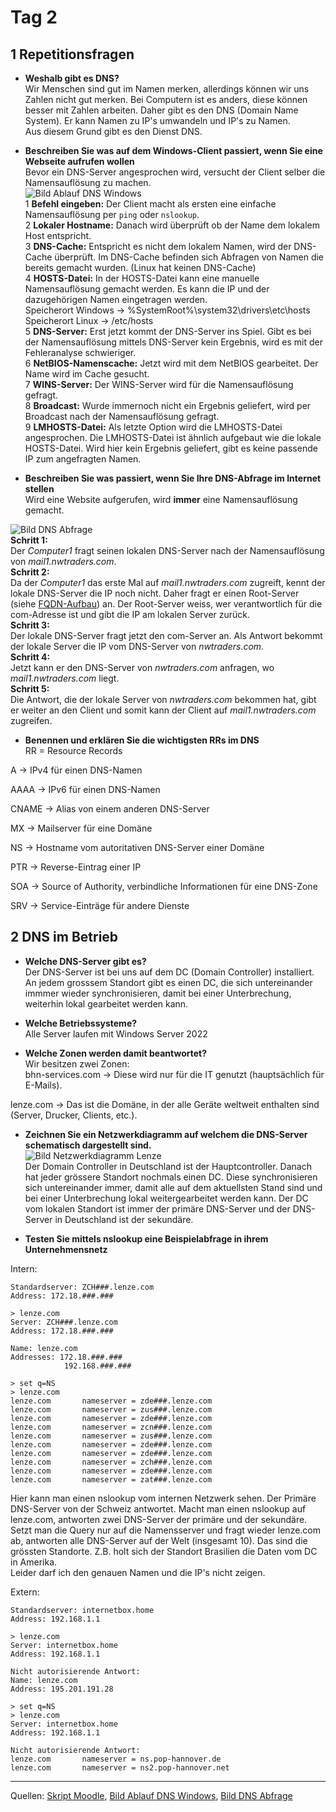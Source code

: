 # Tag 2

## 1 Repetitionsfragen

- **Weshalb gibt es DNS?**  
Wir Menschen sind gut im Namen merken, allerdings können wir uns Zahlen nicht gut merken. Bei Computern ist es anders, diese können besser mit Zahlen arbeiten. Daher gibt es den DNS (Domain Name System). Er kann Namen zu IP's umwandeln und IP's zu Namen.  
Aus diesem Grund gibt es den Dienst DNS.

- **Beschreiben Sie was auf dem Windows-Client passiert, wenn Sie eine Webseite aufrufen wollen**  
Bevor ein DNS-Server angesprochen wird, versucht der Client selber die Namensauflösung zu machen.  
![Bild Ablauf DNS Windows](../_img/dnsAblaufWindows.GIF)  
1 **Befehl eingeben:** Der Client macht als ersten eine einfache Namensauflösung per `ping` oder `nslookup`.  
2 **Lokaler Hostname:** Danach wird überprüft ob der Name dem lokalem Host entspricht.  
3 **DNS-Cache:** Entspricht es nicht dem lokalem Namen, wird der DNS-Cache überprüft. Im DNS-Cache befinden sich Abfragen von Namen die bereits gemacht wurden. (Linux hat keinen DNS-Cache)  
4 **HOSTS-Datei:** In der HOSTS-Datei kann eine manuelle Namensauflösung gemacht werden. Es kann die IP und der dazugehörigen Namen eingetragen werden.  
Speicherort Windows -> %SystemRoot%\system32\drivers\etc\hosts  
Speicherort Linux -> /etc/hosts  
5 **DNS-Server:** Erst jetzt kommt der DNS-Server ins Spiel. Gibt es bei der Namensauflösung mittels DNS-Server kein Ergebnis, wird es mit der Fehleranalyse schwieriger.  
6 **NetBIOS-Namenscache:** Jetzt wird mit dem NetBIOS gearbeitet. Der Name wird im Cache gesucht.  
7 **WINS-Server:** Der WINS-Server wird für die Namensauflösung gefragt.  
8 **Broadcast:** Wurde immernoch nicht ein Ergebnis geliefert, wird per Broadcast nach der Namensauflösung gefragt.  
9 **LMHOSTS-Datei:** Als letzte Option wird die LMHOSTS-Datei angesprochen. Die LMHOSTS-Datei ist ähnlich aufgebaut wie die lokale HOSTS-Datei. Wird hier kein Ergebnis geliefert, gibt es keine passende IP zum angefragten Namen.

- **Beschreiben Sie was passiert, wenn Sie Ihre DNS-Abfrage im Internet stellen**  
Wird eine Website aufgerufen, wird **immer** eine Namensauflösung gemacht.
  
![Bild DNS Abfrage](../_img/dnsAbfrage.jpg)  
  **Schritt 1:**  
  Der *Computer1* fragt seinen lokalen DNS-Server nach der Namensauflösung von *mail1.nwtraders.com*.  
  **Schritt 2:**  
  Da der *Computer1* das erste Mal auf *mail1.nwtraders.com* zugreift, kennt der lokale DNS-Server die IP noch nicht. Daher fragt er einen Root-Server (siehe [FQDN-Aufbau](/m239/tag2/fqdn.md)) an. Der Root-Server weiss, wer verantwortlich für die com-Adresse ist und gibt die IP am lokalen Server zurück.  
  **Schritt 3:**  
  Der lokale DNS-Server fragt jetzt den com-Server an. Als Antwort bekommt der lokale Server die IP vom DNS-Server von *nwtraders.com*.  
  **Schritt 4:**  
  Jetzt kann er den DNS-Server von *nwtraders.com* anfragen, wo *mail1.nwtraders.com* liegt.  
  **Schritt 5:**  
  Die Antwort, die der lokale Server von *nwtraders.com* bekommen hat, gibt er weiter an den Client und somit kann der Client auf *mail1.nwtraders.com* zugreifen.

- **Benennen und erklären Sie die wichtigsten RRs im DNS**  
RR = Resource Records  
  
A -> IPv4 für einen DNS-Namen  
  
AAAA -> IPv6 für einen DNS-Namen  
  
CNAME -> Alias von einem anderen DNS-Server  
  
MX -> Mailserver für eine Domäne  
  
NS -> Hostname vom autoritativen DNS-Server einer Domäne  
  
PTR -> Reverse-Eintrag einer IP  
  
SOA -> Source of Authority, verbindliche Informationen für eine DNS-Zone  
  
SRV -> Service-Einträge für andere Dienste

## 2 DNS im Betrieb

- **Welche DNS-Server gibt es?**  
Der DNS-Server ist bei uns auf dem DC (Domain Controller) installiert. An jedem grosssem Standort gibt es einen DC, die sich untereinander immmer wieder synchronisieren, damit bei einer Unterbrechung, weiterhin lokal gearbeitet werden kann.

- **Welche Betriebssysteme?**  
Alle Server laufen mit Windows Server 2022

- **Welche Zonen werden damit beantwortet?**  
Wir besitzen zwei Zonen:  
bhn-services.com -> Diese wird nur für die IT genutzt (hauptsächlich für E-Mails).
  
lenze.com -> Das ist die Domäne, in der alle Geräte weltweit enthalten sind (Server, Drucker, Clients, etc.).

- **Zeichnen Sie ein Netzwerkdiagramm auf welchem die DNS-Server schematisch dargestellt sind.**  
![Bild Netzwerkdiagramm Lenze](../_img/netzwerkdiagrammLenze.png)  
Der Domain Controller in Deutschland ist der Hauptcontroller. Danach hat jeder grössere Standort nochmals einen DC. Diese synchronisieren sich untereinander immer, damit alle auf dem aktuellsten Stand sind und bei einer Unterbrechung lokal weitergearbeitet werden kann. Der DC vom lokalen Standort ist immer der primäre DNS-Server und der DNS-Server in Deutschland ist der sekundäre.

- **Testen Sie mittels nslookup eine Beispielabfrage in ihrem Unternehmensnetz**
  
Intern:
```nslookup
Standardserver: ZCH###.lenze.com
Address: 172.18.###.###
  
> lenze.com
Server: ZCH###.lenze.com
Address: 172.18.###.###
  
Name: lenze.com
Addresses: 172.18.###.###
            192.168.###.###
  
> set q=NS
> lenze.com
lenze.com       nameserver = zde###.lenze.com
lenze.com       nameserver = zus###.lenze.com
lenze.com       nameserver = zde###.lenze.com
lenze.com       nameserver = zcn###.lenze.com
lenze.com       nameserver = zus###.lenze.com
lenze.com       nameserver = zde###.lenze.com
lenze.com       nameserver = zde###.lenze.com
lenze.com       nameserver = zch###.lenze.com
lenze.com       nameserver = zde###.lenze.com
lenze.com       nameserver = zat###.lenze.com
```  
Hier kann man einen nslookup vom internen Netzwerk sehen. Der Primäre DNS-Server von der Schweiz antwortet. Macht man einen nslookup auf lenze.com, antworten zwei DNS-Server der primäre und der sekundäre. Setzt man die Query nur auf die Namensserver und fragt wieder lenze.com ab, antworten alle DNS-Server auf der Welt (insgesamt 10). Das sind die grössten Standorte. Z.B. holt sich der Standort Brasilien die Daten vom DC in Amerika.  
Leider darf ich den genauen Namen und die IP's nicht zeigen.
  
Extern:
```nslookup
Standardserver: internetbox.home
Address: 192.168.1.1
  
> lenze.com
Server: internetbox.home
Address: 192.168.1.1
  
Nicht autorisierende Antwort:
Name: lenze.com
Address: 195.201.191.28
  
> set q=NS
> lenze.com
Server: internetbox.home
Address: 192.168.1.1
  
Nicht autorisierende Antwort:
lenze.com       nameserver = ns.pop-hannover.de
lenze.com       nameserver = ns2.pop-hannover.net
```

---

Quellen: [Skript Moodle](https://moodle.bztf.ch/pluginfile.php/154386/mod_resource/content/1/site/01_script/132_RepetitionsFragen/), [Bild Ablauf DNS Windows](https://moodle.bztf.ch/pluginfile.php/153154/mod_resource/content/1/site/img/script/host2.GIF), [Bild DNS Abfrage](https://moodle.bztf.ch/pluginfile.php/153154/mod_resource/content/1/site/img/script/iterativ.jpg)